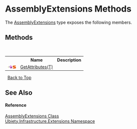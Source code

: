 # AssemblyExtensions Methods
 

The <a href="0d44073c-5b18-70e9-adc3-263d4b608e8c">AssemblyExtensions</a> type exposes the following members.


## Methods
&nbsp;<table><tr><th></th><th>Name</th><th>Description</th></tr><tr><td>![Public method](media/pubmethod.gif "Public method")![Static member](media/static.gif "Static member")</td><td><a href="bad43ad3-5f26-154e-3759-3fbf14d167e2">GetAttributes(T)</a></td><td /></tr></table>&nbsp;
<a href="#assemblyextensions-methods">Back to Top</a>

## See Also


#### Reference
<a href="0d44073c-5b18-70e9-adc3-263d4b608e8c">AssemblyExtensions Class</a><br /><a href="d5e54d6e-1130-1bb8-6df6-c2552c8f474c">Ubiety.Infrastructure.Extensions Namespace</a><br />